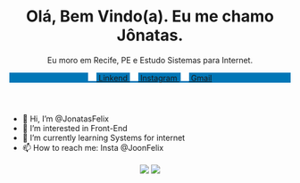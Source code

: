 <html>
  <head>
    <meta name="author" content="JonatasFelix">
    <!------------JONATAS FELIX---------------->
  </head>
  <body>
    <header>
      <h1 align="center";>Olá, Bem Vindo(a). Eu me chamo Jônatas.</h1>
      <p align="center";>Eu moro em Recife, PE e Estudo Sistemas para Internet.</p> 
      <div style="background-color:#0077b7;">
        <p align="center" style=";">
          <a href="http://linkedin.com/in/jonatasfelix">
            <img src="https://github.com/JonatasFelix/JonatasFelix/blob/main/linkedin.png" alt="linkend" width="15px">
            Linkend
          </a>
           <a href="http://linkedin.com/in/jonatasfelix" style="margin-right: 2px;">
            <img src="https://github.com/JonatasFelix/JonatasFelix/blob/main/linkedin.png" alt="linkend" width="15px">
            Instagram
          </a>
           <a href="http://linkedin.com/in/jonatasfelix">
            <img src="https://github.com/JonatasFelix/JonatasFelix/blob/main/linkedin.png" alt="linkend" width="15px">
            Gmail
          </a>
        </p>
      </div>
    </header>
  </body>
</html>





- 👋 Hi, I’m @JonatasFelix
- 👀 I’m interested in Front-End
- 🌱 I’m currently learning Systems for internet
- 📫 How to reach me: Insta @JoonFelix



<div align="center">
  <img align="center" height="180em" src="https://github-readme-stats.vercel.app/api?username=JonatasFelix&theme=dark&show_icons=true" />
  <img align="center" height="180em" src="https://github-readme-stats.vercel.app/api/top-langs/?username=JonatasFelix&theme=dark&layout=compact" /> 
</div>

<!---
JonatasFelix/JonatasFelix is a ✨ special ✨ repository because its `README.md` (this file) appears on your GitHub profile.
You can click the Preview link to take a look at your changes.
--->

